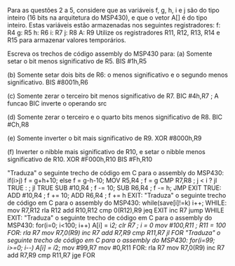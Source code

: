 Para as questões 2 a 5, considere que as variáveis f, g, h, i e j são do tipo inteiro (16 bits na arquitetura do MSP430), e que o vetor A[] é do tipo inteiro. Estas variáveis estão armazenadas nos seguintes registradores: f: R4 g: R5 h: R6 i: R7 j: R8 A: R9 Utilize os registradores R11, R12, R13, R14 e R15 para armazenar valores temporários.

Escreva os trechos de código assembly do MSP430 para:
(a) Somente setar o bit menos significativo de R5. BIS #1h,R5

(b) Somente setar dois bits de R6: o menos significativo e o segundo menos significativo. BIS #8001h,R6

(c) Somente zerar o terceiro bit menos significativo de R7. BIC #4h,R7 ; A funcao BIC inverte o operando src

(d) Somente zerar o terceiro e o quarto bits menos significativo de R8. BIC #Ch,R8

(e) Somente inverter o bit mais significativo de R9. XOR #8000h,R9

(f) Inverter o nibble mais significativo de R10, e setar o nibble menos significativo de R10. XOR #F000h,R10 BIS #Fh,R10

"Traduza" o seguinte trecho de código em C para o assembly do MSP430:
if(i>j) f = g+h+10;
else f = g-h-10;
MOV R5,R4 ;  f = g
CMP R7,R8 ; j < i ? jl TRUE : ;
jl TRUE
SUB #10,R4 ; f -= 10;
SUB R6,R4 ; f -= h;
JMP EXIT
TRUE:
ADD #10,R4 ; f += 10;
ADD R6,R4 ; f += h
EXIT:
"Traduza" o seguinte trecho de código em C para o assembly do MSP430:
while(save[i]!=k) i++;
WHILE:
mov R7,R12
rla R12
add R10,R12
cmp 0(R12),R9
jeq EXIT
inc R7
jump WHILE
EXIT:
"Traduza" o seguinte trecho de código em C para o assembly do MSP430:
for(i=0; i<100; i++) A[i] = i*2;
clr R7 ; i = 0
mov #100,R11 ; R11 = 100
FOR:
rla R7
mov R7,0(R9)
inc R7
add R7,R9
cmp R11,R7
jl FOR
"Traduza" o seguinte trecho de código em C para o assembly do MSP430:
for(i=99; i>=0; i--) A[i] = i*2;
mov #99,R7
mov #0,R11
FOR:
rla R7
mov R7,0(R9)
inc R7
add R7,R9
cmp R11,R7
jge FOR
